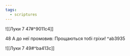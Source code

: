 ```yaml
---
tags:
  - scriptures
---
```


![[Луки 7 47#^9011c4]]

48 А до неї промовив: Прощаються тобі гріхи! ^ab3935

![[Луки 7 49#^ba413c]]